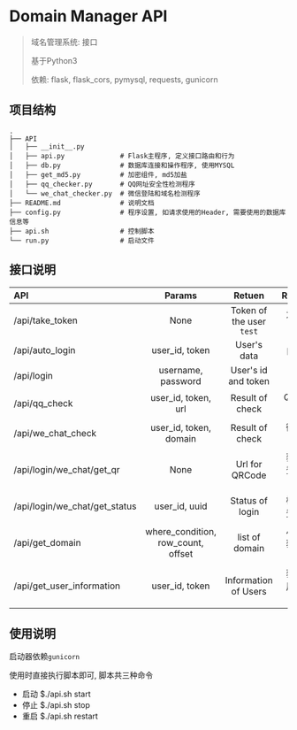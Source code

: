 # Domain Manager API

>  域名管理系统: 接口
>
>  基于Python3
>
>  依赖: flask, flask_cors, pymysql, requests, gunicorn

## 项目结构

```
.
├── API
│   ├── __init__.py
│   ├── api.py              # Flask主程序, 定义接口路由和行为
│   ├── db.py               # 数据库连接和操作程序, 使用MYSQL
│   ├── get_md5.py          # 加密组件, md5加盐
│   ├── qq_checker.py       # QQ网址安全性检测程序
│   └── we_chat_checker.py  # 微信登陆和域名检测程序
├── README.md               # 说明文档
├── config.py               # 程序设置, 如请求使用的Header, 需要使用的数据库信息等
├── api.sh                  # 控制脚本
└── run.py                  # 启动文件
```

## 接口说明


| API             | Params             | Retuen                   | Reference |
| :-------------- | :----------------: | :----------------------: | :-------------: |
| /api/take_token | None               | Token of the user `test` |为爬虫获取token|
| /api/auto_login | user_id, token     | User's data              |自动登陆|
| /api/login      | username, password | User's id and token      |登陆|
| /api/qq_check | user_id, token, url | Result of check |QQ网址检测|
| /api/we_chat_check | user_id, token, domain | Result of check |微信域名检测|
| /api/login/we_chat/get_qr | None | Url for QRCode |获取微信登陆二维码|
| /api/login/we_chat/get_status | user_id, uuid | Status of login |检测微信登陆状态|
| /api/get_domain | where_condition, row_count, offset | list of domain |从数据库获取域名信息|
| /api/get_user_information | user_id, token | Information of Users |获取全部用户的信息|

## 使用说明

启动器依赖`gunicorn`

使用时直接执行脚本即可, 脚本共三种命令

* 启动  $./api.sh start
* 停止  $./api.sh stop
* 重启  $./api.sh restart